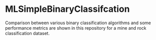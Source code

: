 # MLSimpleBinaryClassifcation

Comparison between various binary classification algorithms and some performance metrics are shown in this repository for a mine and rock classification dataset.
